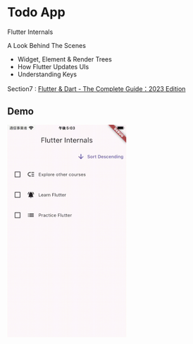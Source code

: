 # Todo App

Flutter Internals

A Look Behind The Scenes
- Widget, Element & Render Trees
- How Flutter Updates UIs
- Understanding Keys

Section7 : [Flutter & Dart - The Complete Guide：2023 Edition](https://www.udemy.com/course/learn-flutter-dart-to-build-ios-android-apps/)

## Demo
<img src="todo.gif" width="270" />
